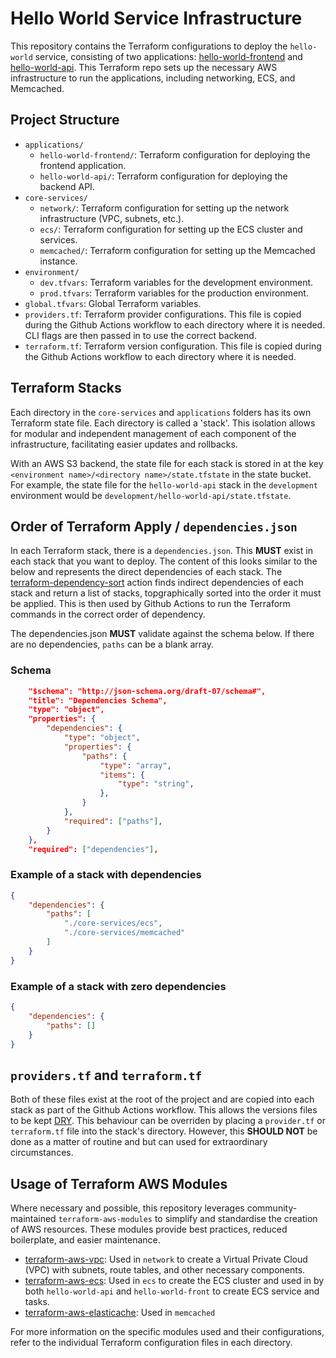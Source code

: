 # Hello World Service Infrastructure

This repository contains the Terraform configurations to deploy the `hello-world` service, consisting of two applications: [hello-world-frontend](https://github.com/ntsedemoorg/hello-world-front) and [hello-world-api](https://github.com/ntsedemoorg/hello-world-api). This Terraform repo sets up the necessary AWS infrastructure to run the applications, including networking, ECS, and Memcached.

## Project Structure

- `applications/`
  - `hello-world-frontend/`: Terraform configuration for deploying the frontend application.
  - `hello-world-api/`: Terraform configuration for deploying the backend API.
- `core-services/`
  - `network/`: Terraform configuration for setting up the network infrastructure (VPC, subnets, etc.).
  - `ecs/`: Terraform configuration for setting up the ECS cluster and services.
  - `memcached/`: Terraform configuration for setting up the Memcached instance.
- `environment/`
  - `dev.tfvars`: Terraform variables for the development environment.
  - `prod.tfvars`: Terraform variables for the production environment.
- `global.tfvars`: Global Terraform variables.
- `providers.tf`: Terraform provider configurations. This file is copied during the Github Actions workflow to each directory where it is needed. CLI flags are then passed in to use the correct backend.
- `terraform.tf`: Terraform version configuration. This file is copied during the Github Actions workflow to each directory where it is needed. 

## Terraform Stacks

Each directory in the `core-services` and `applications` folders has its own Terraform state file. Each directory is called a 'stack'. This isolation allows for modular and independent management of each component of the infrastructure, facilitating easier updates and rollbacks.

With an AWS S3 backend, the state file for each stack is stored in at the key `<environment name>/<directory name>/state.tfstate` in the state bucket. For example, the state file for the `hello-world-api` stack in the `development` environment would be `development/hello-world-api/state.tfstate`.

## Order of Terraform Apply / `dependencies.json`

In each Terraform stack, there is a `dependencies.json`. This **MUST** exist in each stack that you want to deploy. The content of this looks similar to the below and represents the direct dependencies of each stack. The [terraform-dependency-sort](https://github.com/UKHSA-Internal/devops-github-actions/tree/main/.github/actions/terraform-dependency-sort) action finds indirect dependencies of each stack and return a list of stacks, topgraphically sorted into the order it must be applied. This is then used by Github Actions to run the Terraform commands in the correct order of dependency.

The dependencies.json **MUST** validate against the schema below. If there are no dependencies, `paths` can be a blank array.

### Schema

```json
    "$schema": "http://json-schema.org/draft-07/schema#",
    "title": "Dependencies Schema",
    "type": "object",
    "properties": {
        "dependencies": {
            "type": "object",
            "properties": {
                "paths": {
                    "type": "array",
                    "items": {
                        "type": "string",
                    },
                }
            },
            "required": ["paths"],
        }
    },
    "required": ["dependencies"],
```

### Example of a stack with dependencies

```json
{
    "dependencies": {
        "paths": [
            "./core-services/ecs",
            "./core-services/memcached"
        ]
    }
}
```

### Example of a stack with zero dependencies

```json
{
    "dependencies": {
        "paths": []
    }
}
```

## `providers.tf` and `terraform.tf`

Both of these files exist at the root of the project and are copied into each stack as part of the Github Actions workflow. This allows the versions files to be kept [DRY](https://en.wikipedia.org/wiki/Don%27t_repeat_yourself). This behaviour can be overriden by placing a `provider.tf` or `terraform.tf` file into the stack's directory. However, this **SHOULD NOT** be done as a matter of routine and but can used for extraordinary circumstances.

## Usage of Terraform AWS Modules

Where necessary and possible, this repository leverages community-maintained `terraform-aws-modules` to simplify and standardise the creation of AWS resources. These modules provide best practices, reduced boilerplate, and easier maintenance.

- [terraform-aws-vpc](https://github.com/terraform-aws-modules/terraform-aws-vpc): Used in `network` to create a Virtual Private Cloud (VPC) with subnets, route tables, and other necessary components.
- [terraform-aws-ecs](https://github.com/terraform-aws-modules/terraform-aws-ecs): Used in `ecs` to create the ECS cluster and used in by both `hello-world-api` and `hello-world-front` to create ECS service and tasks.
- [terraform-aws-elasticache](https://github.com/terraform-aws-modules/terraform-aws-elasticache): Used in `memcached`

For more information on the specific modules used and their configurations, refer to the individual Terraform configuration files in each directory.
